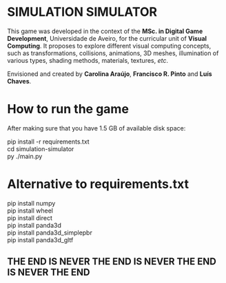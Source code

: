 # SIMULATION SIMULATOR

This game was developed in the context of the **MSc. in Digital Game Development**, Universidade de Aveiro, for the curricular unit of **Visual Computing**. It proposes to explore different visual computing concepts, such as transformations, collisions, animations, 3D meshes, illumination of various types, shading methods, materials, textures, *etc*. 

Envisioned and created by **Carolina Araújo**, **Francisco R. Pinto** and **Luís Chaves**.

# How to run the game 

After making sure that you have 1.5 GB of available disk space:   
  
pip install -r requirements.txt  
cd simulation-simulator  
py ./main.py  


# Alternative to requirements.txt  

pip install numpy  
pip install wheel  
pip install direct  
pip install panda3d  
pip install panda3d_simplepbr  
pip install panda3d_gltf  


## THE END IS NEVER THE END IS NEVER THE END IS NEVER THE END 
